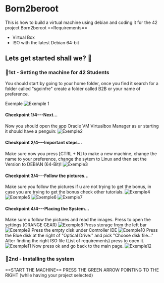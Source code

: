 # Born2beroot
This is how to build a virtual machine using debian and coding it for the 42 project Born2beroot
==Requirements==
- Virtual Box
- ISO with the latest Debian 64-bit

## Lets get started shall we? 🐉

### 🐲1st - Setting the machine for 42 Students

You should start by going to your home folder,
once you find it search for a folder called "sgoinfre"
create a folder called B2B or your name of preference.

Exemple
![Exemple 1](Example1.png)

#### Checkpoint 1/4---Next...
Now you should open the app Oracle VM Virtualbox Manager
as ur starting it should have a penguin:
![Exemple2](Exemple2.png)

#### Checkpoint 2/4---Important steps...
Make sure now you press [CTRL + N] to make a new machine, change the name to your preference, change the sytem to Linux and then set the Version to DEBIAN (64-Bit)!
![Exemple3](Exemple3.png)

#### Checkpoint 3/4---Follow the pictures...
Make sure you follow the pictures if u are not trying to get the bonus, in case you are trying to get the bonus check other tutorials.
![Exemple4](Exemple4.png)
![Exemple5](Exemple5.png)
![Exemple6](Exemple6.png)
![Exemple7](Exemple7.png)

#### Checkpoint 4/4---Placing the System...
Make sure u follow the pictures and read the images.
Press to open the settings (ORANGE GEAR)
![Exemple8](Exemple8.png)
Press storage from the left bar
![Exemple9](Exemple9.png)
Press the empty disk under Controller IDE
![Exemple10](Exemple10.png)
Press the Blue disk at the right of "Optical Drive:" and pick "Choose disk file..."
After finding the right ISO file (List of requirements) press to open it.
![Exemple11](Example11.png)
Now press ok and go back to the main page.
![Exemple12](Example12.png)

###  🐲2nd - Installing the system

==START THE MACHINE==
PRESS THE GREEN ARROW POINTING TO THE RIGHT (while having your project selected)
